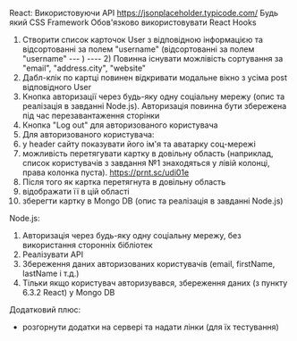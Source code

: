 React:
Використовуючи API https://jsonplaceholder.typicode.com/
Будь який CSS Framework
Обов'язково використовувати React Hooks

1. Створити список карточок User з відповідною інформацією та відсортованні за полем "username" (відсортованні за полем "username" --- )
   ---- 2) Повинна існувати можлівість сортування за "email", "address.city", "website"
2. Дабл-клік по картці повинен відкривати модальне вікно з усіма post відповідного User
3. Кнопка авторизації через будь-яку одну соціальну мережу (опис та реалізація в завданні Node.js). Авторизація повинна бути збережена під час перезавантаження сторінки
4. Кнопка "Log out" для авторизованого користувача
5. Для авторизованого користувача:
6. у header сайту показувати його ім'я та аватарку соц-мережі
7. можливість перетягувати картку в довільну область (наприклад, список користувачів з завдання №1 знаходяться у лівій колонці, права колонка пуста). https://prnt.sc/udi01e
8. Після того як картка перетягнута в довільну область
9. відображати її в цій області
10. зберегти картку в Mongo DB (опис та реалізація в завданні Node.js)

Node.js:

1. Авторизація через будь-яку одну соціальну мережу, без використання сторонніх бібліотек
2. Реалізувати API
3. Збереження даних авторизованих користувачів (email, firstName, lastName і т.д.)
4. Тільки якщо користувач авторизувався, збереження даних (з пункту 6.3.2 React) у Mongo DB

Додатковий плюс:

- розгорнути додатки на сервері та надати лінки (для їх тестування)
